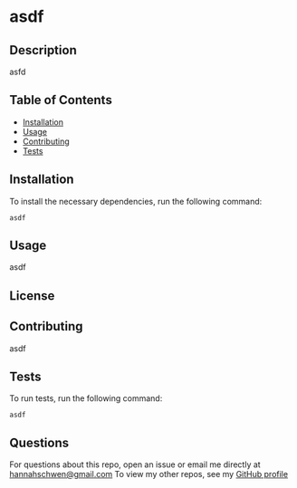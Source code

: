 # asdf
  ## Description

  asfd

  ## Table of Contents

  * [Installation](#Installation)
  * [Usage](#Usage)
  * [Contributing](#Contributing)
  * [Tests](#Tests)
  
  ## Installation

  To install the necessary dependencies, run the following command:

  ~~~
  asdf
  ~~~

  ## Usage

  asdf
  
  ## License
  
  ## Contributing
  
  asdf
  
  ## Tests
  
  To run tests, run the following command:
  
  ~~~
  asdf
  ~~~
  
  ## Questions
  
  For questions about this repo, open an issue or email me directly at <hannahschwen@gmail.com>
  To view my other repos, see my [GitHub profile](https://github.com/hannahschwen)
